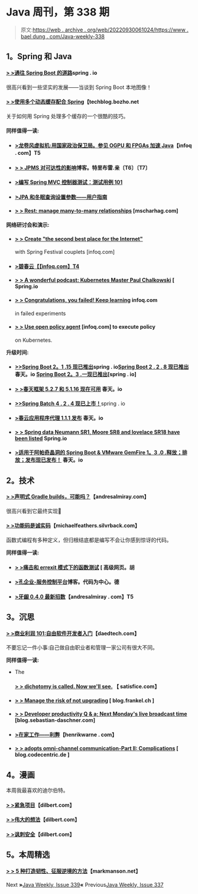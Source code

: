 # Java 周刊，第 338 期

> 原文:[https://web . archive . org/web/20220930061024/https://www . bael dung . com/Java-weekly-338](https://web.archive.org/web/20220930061024/https://www.baeldung.com/java-weekly-338)

## **1。Spring 和 Java**

#### [**> >通往 Spring Boot 的道路**](https://web.archive.org/web/20221208143832/https://spring.io/blog/2020/06/10/the-path-towards-spring-boot-native-applications)spring . io

很高兴看到一些坚实的发展——当谈到 Spring Boot 本地图像！

#### [**> >使用多个动态缓存配合 Spring**](https://web.archive.org/web/20221208143832/https://techblog.bozho.net/using-multiple-dynamic-caches-with-spring/)【techblog.bozho.net

关于如何用 Spring 处理多个缓存的一个很酷的技巧。

#### **同样值得一读:**

*   #### [**>龙卷风虚拟机:用国家政治保卫局。参见 OGPU 和 FPGAs 加速 Java**](https://web.archive.org/web/20221208143832/https://www.infoq.com/articles/tornadovm-java-gpu-fpga/?utm_campaign=infoq_content&utm_source=infoq&utm_medium=feed&utm_term=Java)【infoq . com】T5

*   #### [**> > JPMS 对可达性的影响**](https://web.archive.org/web/20221208143832/http://blog.tremblay.pro/2020/06/jpms-and-accessibility.html)博客。特里布雷.亲〔T6〕〔T7〕

*   #### [**>编写 Spring MVC 控制器测试：测试用例 101**](https://web.archive.org/web/20221208143832/https://www.petrikainulainen.net/programming/testing/writing-tests-for-spring-mvc-controllers-test-case-101/)

*   #### [**>JPA 和冬眠查询设置参数——用户指南**](https://web.archive.org/web/20221208143832/https://vladmihalcea.com/jpa-query-setparameter-hibernate/)

*   #### [**> > Rest: manage many-to-many relationships**](https://web.archive.org/web/20221208143832/https://www.mscharhag.com/api-design/rest-many-to-many-relations) [mscharhag.com]

**网络研讨会和演示:**

*   #### [**> > Create "the second best place for the Internet"**](https://web.archive.org/web/20221208143832/https://www.infoq.com/presentations/spring-initializr/?utm_campaign=infoq_content&utm_source=infoq&utm_medium=feed&utm_term=Java)

    with Spring Festival couplets [infoq.com]
*   #### [**>碧春云**【【infoq.com】T4](https://web.archive.org/web/20221208143832/https://www.infoq.com/presentations/azure-spring-cloud/?utm_campaign=infoq_content&utm_source=infoq&utm_medium=feed&utm_term=Java)

*   #### [**> > A wonderful podcast: Kubernetes Master Paul Chalkowski**](https://web.archive.org/web/20221208143832/https://spring.io/blog/2020/06/11/a-bootiful-podcast-kubernetes-guru-paul-czarkowski) [ Spring.io

*   #### [**> > Congratulations, you failed! Keep learning**](https://web.archive.org/web/20221208143832/https://www.infoq.com/presentations/lessons-embracing-failed-experiments/) infoq.com

    in failed experiments
*   #### [**> > Use open policy agent**](https://web.archive.org/web/20221208143832/https://www.infoq.com/presentations/rego-opa/) [infoq.com] to execute policy

    on Kubernetes.

**升级时间:**

*   #### [**>>Spring Boot 2。1 .15 现已推出**](https://web.archive.org/web/20221208143832/https://spring.io/blog/2020/06/11/spring-boot-2-1-15-available-now)spring . io[**Spring Boot 2 . 2 . 8 现已推出**](https://web.archive.org/web/20221208143832/https://spring.io/blog/2020/06/11/spring-boot-2-2-8-available-now)春天。io [**Spring Boot 2。3 .一现已推出**](https://web.archive.org/web/20221208143832/https://spring.io/blog/2020/06/12/spring-boot-2-3-1-available-now)[spring . io]

*   #### [**> >春天框架 5.2.7 和 5.1.16 现在可用**](https://web.archive.org/web/20221208143832/https://spring.io/blog/2020/06/09/spring-framework-5-2-7-and-5-1-16-available-now) 春天。io

*   [**>>Spring Batch 4 . 2 . 4 现已上市！**](https://web.archive.org/web/20221208143832/https://spring.io/blog/2020/06/11/spring-batch-4-2-4-available-now)spring . io
*   #### [**>春云应用程序代理 1.1.1 发布**](https://web.archive.org/web/20221208143832/https://spring.io/blog/2020/06/10/spring-cloud-app-broker-1-1-1-released) 春天。io

*   #### [**> > Spring data Neumann SR1, Moore SR8 and lovelace SR18 have been listed**](https://web.archive.org/web/20221208143832/https://spring.io/blog/2020/06/10/spring-data-neumann-sr1-moore-sr8-and-lovelace-sr18-available-now) Spring.io

*   #### [**>适用于阿帕奇晶洞的 Spring Boot & VMware GemFire 1。3 .0 .释放；排放；发布现已发布！**](https://web.archive.org/web/20221208143832/https://spring.io/blog/2020/06/15/spring-boot-for-apache-geode-vmware-gemfire-1-3-0-release-available) 春天。io

## **2。技术**

#### [**> >声明式 Gradle builds，可能吗？**](https://web.archive.org/web/20221208143832/http://andresalmiray.com/declarative-gradle-builds-is-it-possible/)【andresalmiray.com】

很高兴看到它最终实现🙂

#### [**> >功能码是诚实码**](https://web.archive.org/web/20221208143832/https://michaelfeathers.silvrback.com/functional-code-is-honest-code#49955)【michaelfeathers.silvrback.com】

函数式编程有多种定义，但归根结底都是编写不会让你感到惊讶的代码。

**同样值得一读:**

*   #### [**> >痛击和 errexit 模式下的函数测试**](https://web.archive.org/web/20221208143832/https://advancedweb.hu/function-tests-in-bash-and-the-errexit-mode/) [ 高级网页。胡

*   #### [**>孔企业-服务控制平台**](https://web.archive.org/web/20221208143832/https://blog.codecentric.de/en/2020/06/kong-enterprise-the-service-control-platform/)博客。代码为中心。德

*   #### [**>牙龈 0.4.0 最新招数**](https://web.archive.org/web/20221208143832/http://andresalmiray.com/gum-0-4-0-latest-tricks/)【andresalmiray . com】T5

## **3。沉思**

#### [**> >商业利润 101:自由软件开发者入门**](https://web.archive.org/web/20221208143832/https://daedtech.com/business-profit-101-a-primer-for-freelance-software-developers/)【daedtech.com】

不要忘记一件小事:自己做自由职业者和管理一家公司有很大不同。

**同样值得一读:**

*   The

    #### [**> > dichotomy is called. Now we'll see.**](https://web.archive.org/web/20221208143832/https://www.satisfice.com/blog/archives/487223) 【 satisfice.com】

*   #### [**> > Manage the risk of not upgrading**](https://web.archive.org/web/20221208143832/https://blog.frankel.ch/managing-risk-not-upgrading/) [ blog.frankel.ch ]

*   #### [**> > Developer productivity Q & a; Next Monday's live broadcast time**](https://web.archive.org/web/20221208143832/https://blog.sebastian-daschner.com/entries/developer-productivity-question-answer-session-june) [blog.sebastian-daschner.com]

*   #### [**>在家工作——利弊**](https://web.archive.org/web/20221208143832/https://henrikwarne.com/2020/06/09/working-from-home-cons-and-pros/)【henrikwarne . com】

*   #### [**> > adopts omni-channel communication-Part II: Complications**](https://web.archive.org/web/20221208143832/https://blog.codecentric.de/en/2020/06/complications-adopting-omni-channel-communication/) [ blog.codecentric.de ]

## **4。漫画**

本周我最喜欢的迪尔伯特。

#### **[> >紧急项目](https://web.archive.org/web/20221208143832/https://dilbert.com/strip/2020-06-13)**【dilbert.com】

#### [**> >伟大的想法**](https://web.archive.org/web/20221208143832/https://dilbert.com/strip/2020-06-12)【dilbert.com】

#### [**> >讽刺安全**](https://web.archive.org/web/20221208143832/https://dilbert.com/strip/2020-06-17)【dilbert.com】

## **5。本周精选**

#### [**> > 5 种打造韧性、征服逆境的方法**](https://web.archive.org/web/20221208143832/https://markmanson.net/resilience)【markmanson.net】

Next **»**[Java Weekly, Issue 339](/web/20221208143832/https://www.baeldung.com/java-weekly-339)**«** Previous[Java Weekly, Issue 337](/web/20221208143832/https://www.baeldung.com/java-weekly-337)